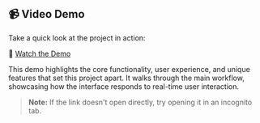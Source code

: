 ## 📹 Video Demo

Take a quick look at the project in action:

🔗 [Watch the Demo](https://drive.google.com/file/d/1JszI6TTMx6hA7s-L_9XncmgoS_Ym4h1z/view?usp=sharing)

This demo highlights the core functionality, user experience, and unique features that set this project apart. It walks through the main workflow, showcasing how the interface responds to real-time user interaction.


> **Note:** If the link doesn't open directly, try opening it in an incognito tab.
